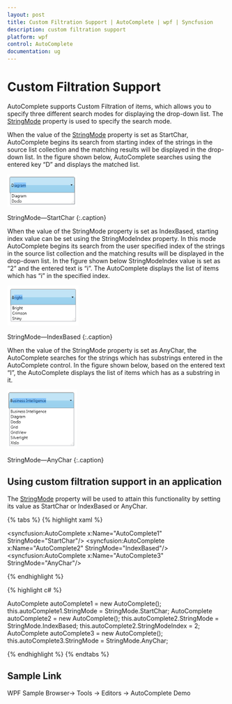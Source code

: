 ```yaml
---
layout: post
title: Custom Filtration Support | AutoComplete | wpf | Syncfusion
description: custom filtration support
platform: wpf
control: AutoComplete
documentation: ug
---
```


# Custom Filtration Support

AutoComplete supports Custom Filtration of items, which allows you to specify three different search modes for displaying the drop-down list. The [StringMode](https://help.syncfusion.com/cr/wpf/Syncfusion.Windows.Tools.Controls.AutoComplete.html#Syncfusion_Windows_Tools_Controls_AutoComplete_StringMode) property is used to specify the search mode.

When the value of the [StringMode](https://help.syncfusion.com/cr/wpf/Syncfusion.Windows.Tools.Controls.AutoComplete.html#Syncfusion_Windows_Tools_Controls_AutoComplete_StringMode) property is set as StartChar, AutoComplete begins its search from starting index of the strings in the source list collection and the matching results will be displayed in the drop-down list. In the figure shown below, AutoComplete searches using the entered key “D” and displays the matched list.

![custom filteration support](Custom-Filtration-Support_images/Custom-Filtration-Support_img1.png)

StringMode—StartChar
{:.caption}

When the value of the StringMode property is set as IndexBased, starting index value can be set using the StringModeIndex property. In this mode AutoComplete begins its search from the user specified index of the strings in the source list collection and the matching results will be displayed in the drop-down list. In the figure shown below StringModeIndex value is set as “2” and the entered text is “i”. The AutoComplete displays the list of items which has “i” in the specified index.

![custom filteration support](Custom-Filtration-Support_images/Custom-Filtration-Support_img2.png)

StringMode—IndexBased
{:.caption}

When the value of the StringMode property is set as AnyChar, the AutoComplete searches for the strings which has substrings entered in the AutoComplete control. In the figure shown below, based on the entered text “I”, the AutoComplete displays the list of items which has as a substring in it.

![custom filteration support](Custom-Filtration-Support_images/Custom-Filtration-Support_img3.png)

StringMode—AnyChar
{:.caption}

## Using custom filtration support in an application 

The [StringMode](https://help.syncfusion.com/cr/wpf/Syncfusion.Windows.Tools.Controls.AutoComplete.html#Syncfusion_Windows_Tools_Controls_AutoComplete_StringMode) property will be used to attain this functionality by setting its value as StartChar or IndexBased or AnyChar.

{% tabs %}
{% highlight xaml %}

<syncfusion:AutoComplete x:Name="AutoComplete1" StringMode="StartChar"/>
<syncfusion:AutoComplete x:Name="AutoComplete2" StringMode="IndexBased"/>
<syncfusion:AutoComplete x:Name="AutoComplete3" StringMode="AnyChar"/>

{% endhighlight %}

{% highlight c# %}

AutoComplete autoComplete1 = new AutoComplete();
this.autoComplete1.StringMode = StringMode.StartChar;
AutoComplete autoComplete2 = new AutoComplete();
this.autoComplete2.StringMode = StringMode.IndexBased;
this.autoComplete2.StringModeIndex = 2;
AutoComplete autoComplete3 = new AutoComplete();
this.autoComplete3.StringMode = StringMode.AnyChar;

{% endhighlight %}
{% endtabs %}

## Sample Link

WPF Sample Browser-> Tools -> Editors -> AutoComplete Demo
